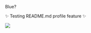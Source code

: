 <div class="mr-1 blue-500">Blue?</div>

:sparkles: Testing README.md profile feature :sparkles: 

![](https://media.giphy.com/media/lMCoOLZtDk8kib9YzO/giphy.gif)
